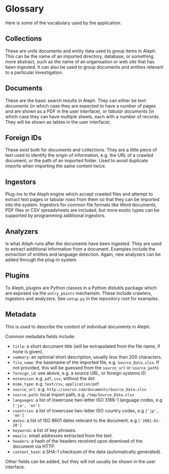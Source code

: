 # Glossary

Here is some of the vocabulary used by the application.

## Collections

These are units documents and entity data used to group items in
Aleph. This can be the name of an imported directory, database, or something
more abstract, such as the name of an organisation or web site that has been
ingested. It can also be used to group documents and entities relevant to a
particular investigation.

## Documents

These are the basic search results in Aleph. They can either be *text
documents* (in which case they are expected to have a number of pages and are
shown as a PDF in the user interface), or *tabular documents* (in which case
they can have multiple sheets, each with a number of records. They will be
shown as tables in the user interface).

## Foreign IDs

These exist both for documents and collections. They are a little
piece of text used to identify the origin of information, e.g. the URL of a
crawled document, or the path of an imported folder. Used to avoid duplicate
imports when importing the same content twice.

## Ingestors

Plug-ins to the Aleph engine which accept crawled files and attempt to extract
text pages or tabular rows from them so that they can be imported into the
system. Ingestors for common file formats like Word documents, PDF files or
CSV spreadsheets are included, but more exotic types can be supported by
programming additional ingestors.

## Analyzers

Is what Aleph runs after the documents have been ingested. They are used to
extract additional information from a document. Examples include the extraction
of entities and language detection. Again, new analyzers can be added through
the plug-in system.

## Plugins

To Aleph, plugins are Python classes in a Python distutils
package which are exposed via the `entry_points` mechanism. These include
crawlers, ingestors and analyzers. See `setup.py` in the repository root for
examples.

## Metadata

This is used to describe the content of individual documents in
Aleph.

Common metadata fields include:

* ``title``: a short document title (will be extrapolated from the file name,
  if none is given).
* ``summary``: an optional short description, usually less than 200 characters.
* ``file_name``: the basename of the imported file, e.g. ``Source_Data.xlsx``.
  If not provided, this will be guessed from the ``source_url`` or ``source_path``)
* ``foreign_id``: see above, e.g. a source URL, or foreign systems ID
* ``extension``: e.g. ``pdf``, ``csv``, without the dot
* ``mime_type``: e.g. ``text/csv``, ``application/pdf``
* ``source_url``: e.g. ``http://source.com/documents/Source_Data.xlsx``
* ``source_path``: local import path, e.g. ``/tmp/Source_Data.xlsx``
* ``languages``: a list of lowercase two-letter ISO 3166-1 language codes,
  e.g ``['ja', 'en']``
* ``countries``: a list of lowercase two-letter ISO country codes,
  e.g ``['jp', 'en']``
* ``dates``: a list of ISO 8601 dates relevant to the document,
  e.g ``['2001-01-28']``
* ``keywords``: a list of key phrases.
* ``emails``: email addresses extracted from the text.
* ``headers``: a hash of the headers received upon download of the document
  via HTTP.
* ``content_hash``: a SHA-1 checksum of the data (automatically generated).

Other fields can be added, but they will not usually be shown in the user
interface.

